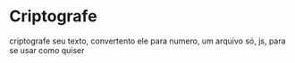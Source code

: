 # Criptografe
criptografe seu texto, convertento ele para numero, um arquivo só, js, para se usar como quiser
